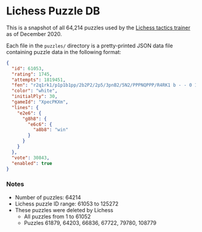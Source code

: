 Lichess Puzzle DB
=================

This is a snapshot of all 64,214 puzzles used by the [Lichess tactics trainer](lichess.org/training) as of December 2020.

Each file in the `puzzles/` directory is a pretty-printed JSON data file containing puzzle data in the following format:

```json
{
  "id": 61053,
  "rating": 1745,
  "attempts": 1819451,
  "fen": "r2q1rk1/p1p1b1pp/2b2P2/2p5/3pnB2/5N2/PPPNQPPP/R4RK1 b - - 0 15",
  "color": "white",
  "initialPly": 30,
  "gameId": "XpecPKXm",
  "lines": {
    "e2e6": {
      "g8h8": {
        "e6c6": {
          "a8b8": "win"
        }
      }
    }
  },
  "vote": 30843,
  "enabled": true
}
```

### Notes

* Number of puzzles: 64214
* Lichess puzzle ID range: 61053 to 125272
* These puzzles were deleted by Lichess
  * All puzzles from 1 to 61052
  * Puzzles 61879, 64203, 66836, 67722, 79780, 108779
